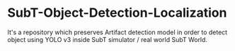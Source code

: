 # SubT-Object-Detection-Localization
It's a repository which preserves Artifact detection model in order to detect object using YOLO v3 inside SubT simulator / real world SubT World.
